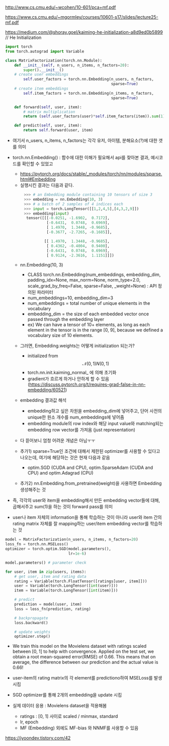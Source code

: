 

http://www.cs.cmu.edu/~wcohen/10-601/pca+mf.pdf

https://www.cs.cmu.edu/~mgormley/courses/10601-s17/slides/lecture25-mf.pdf

https://medium.com/@shoray.goel/kaiming-he-initialization-a8d9ed0b5899 // He Initialization



```python
import torch
from torch.autograd import Variable

class MatrixFactorization(torch.nn.Module):
    def __init__(self, n_users, n_items, n_factors=20):
        super().__init__()
	# create user embeddings
        self.user_factors = torch.nn.Embedding(n_users, n_factors,
                                               sparse=True)
	# create item embeddings
        self.item_factors = torch.nn.Embedding(n_items, n_factors,
                                               sparse=True)

    def forward(self, user, item):
    	# matrix multiplication
        return (self.user_factors(user)*self.item_factors(item)).sum(1)

    def predict(self, user, item):
        return self.forward(user, item)
```

- 여기서 n_users, n_items, n_factors는 각각 유저, 아이템, 분해요소(?)에 대한 갯를 의미
- torch.nn.Embedding() : 함수에 대한 이해가 필요해서 api를 찾아본 결과, 예시코드를 확인할 수 있었고
  - https://pytorch.org/docs/stable/_modules/torch/nn/modules/sparse.html#Embedding
  - 실행시킨 결과는 다음과 같다.
  
  ```python
       >>> # an Embedding module containing 10 tensors of size 3
       >>> embedding = nn.Embedding(10, 3)
       >>> # a batch of 2 samples of 4 indices each
       >>> input = torch.LongTensor([[1,2,4,5],[4,3,2,9]])
       >>> embedding(input)
        tensor([[[-0.0251, -1.6902,  0.7172],
                 [-0.6431,  0.0748,  0.6969],
                 [ 1.4970,  1.3448, -0.9685],
                 [-0.3677, -2.7265, -0.1685]],

                [[ 1.4970,  1.3448, -0.9685],
                 [ 0.4362, -0.4004,  0.9400],
                 [-0.6431,  0.0748,  0.6969],
                 [ 0.9124, -2.3616,  1.1151]]])
    ```
  - nn.Embedding(10, 3)
    - CLASS torch.nn.Embedding(num_embeddings, embedding_dim, padding_idx=None, max_norm=None, norm_type=2.0, scale_grad_by_freq=False, sparse=False, _weight=None) : API 정의된 파라미터
    - num_embeddings=10, embedding_dim=3
    - num_embeddings = total number of unique elements in the vocabulary
    - embedding_dim = the size of each embedded vector once passed through the embedding layer
    - ex) We can have a tensor of 10+ elements, as long as each element in the tensor is in the range [0, 9], because we defined a vocabulary size of 10 elements.
      
  - 그러면, Embedding.weights는 어떻게 initialization 되는가?
     - initialized from $$\mathcal{N}(0, 1)N(0,1)$$
     - torch.nn.init.kaiming_normal_ 에 의해 초기화
     - gradient가 흐르게 하거나 안하게 할 수 있음 (https://discuss.pytorch.org/t/requires-grad-false-in-nn-embedding/60521)
       
  - embedding 결과값 해석
     - embedding하고 싶은 차원을 embedding_dim에 넣어주고, 단어 사전의 unique한 원소 개수를 num_embeddings에 넣어줌
     - embedding module의 row index와 해당 input value와 matching되는 embedding row vector를 가져옴 (just representation)
    
  - 다 뜯어보니 엄청 어려운 개념은 아님ㅜㅜ
  - 추가1) sparse=True인 조건에 대해서 제한된 optimizer를 사용할 수 있다고 나오는데, 여기에 해당하는 것은 현재 다음과 같음
    - optim.SGD (CUDA and CPU), optim.SparseAdam (CUDA and CPU) and optim.Adagrad (CPU)
  - 추가2) nn.Embedding.from_pretrained(weight)을 사용하면 Embedding 생성해주는 것
 
    
- 즉, 각각의 user와 item을 embedding해서 만든 embedding vector들에 대해, 곱해서주고 sum(1)을 하는 것이 forward pass를 의미
- user나 item 자체의 information을 통해 학습하는 것이 아니라 user와 item 간의 rating matrix 자체를 잘 mapping하는 user/item embedding vector를 학습하는 것


```python
model = MatrixFactorization(n_users, n_items, n_factors=20)
loss_fn = torch.nn.MSELoss() 
optimizer = torch.optim.SGD(model.parameters(),
                            lr=1e-6)

model.parameters() # parameter check

for user, item in zip(users, items):
    # get user, item and rating data
    rating = Variable(torch.FloatTensor([ratings[user, item]]))
    user = Variable(torch.LongTensor([int(user)]))
    item = Variable(torch.LongTensor([int(item)]))

    # predict
    prediction = model(user, item)
    loss = loss_fn(prediction, rating)

    # backpropagate
    loss.backward()

    # update weights
    optimizer.step()
```

- We train this model on the Movielens dataset with ratings scaled between [0, 1] to help with convergence. Applied on the test set, we obtain a root mean-squared error(RMSE) of 0.66. This means that on average, the difference between our prediction and the actual value is 0.66!
- user-item의 rating matrix의 각 element를 predictiono하여 MSELoss를 발생시킴
- SGD optimizer를 통해 2개의 embedding을 update 시킴

- 실제 데이터 응용 : Movielens dataset을 적용해봄
  - ratings : [0, 1] 사이로 scaled / minmax, standard
  - lr, epoch
  - MF (Embedding) 외에도 MF-bias 와 NNMF를 사용할 수 있음



https://jyoondev.tistory.com/42



    
    
    











